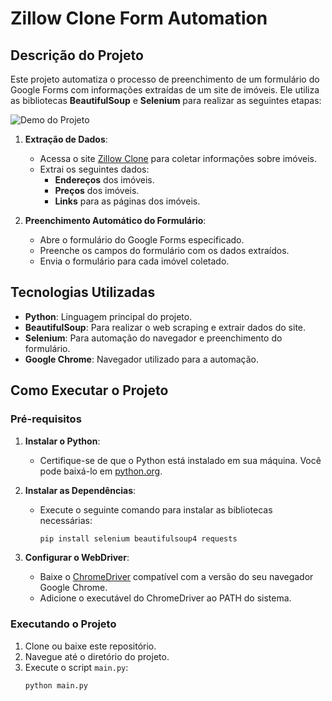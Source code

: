 # Zillow Clone Form Automation

## Descrição do Projeto

Este projeto automatiza o processo de preenchimento de um formulário do Google Forms com informações extraídas de um site de imóveis. Ele utiliza as bibliotecas **BeautifulSoup** e **Selenium** para realizar as seguintes etapas:

![Demo do Projeto](https://s5.ezgif.com/tmp/ezgif-5d29ed77564c3c.gif)



1. **Extração de Dados**:
   - Acessa o site [Zillow Clone](https://appbrewery.github.io/Zillow-Clone/) para coletar informações sobre imóveis.
   - Extrai os seguintes dados:
     - **Endereços** dos imóveis.
     - **Preços** dos imóveis.
     - **Links** para as páginas dos imóveis.

2. **Preenchimento Automático do Formulário**:
   - Abre o formulário do Google Forms especificado.
   - Preenche os campos do formulário com os dados extraídos.
   - Envia o formulário para cada imóvel coletado.

## Tecnologias Utilizadas

- **Python**: Linguagem principal do projeto.
- **BeautifulSoup**: Para realizar o web scraping e extrair dados do site.
- **Selenium**: Para automação do navegador e preenchimento do formulário.
- **Google Chrome**: Navegador utilizado para a automação.

## Como Executar o Projeto

### Pré-requisitos

1. **Instalar o Python**:
   - Certifique-se de que o Python está instalado em sua máquina. Você pode baixá-lo em [python.org](https://www.python.org/).

2. **Instalar as Dependências**:
   - Execute o seguinte comando para instalar as bibliotecas necessárias:
     ```bash
     pip install selenium beautifulsoup4 requests
     ```

3. **Configurar o WebDriver**:
   - Baixe o [ChromeDriver](https://chromedriver.chromium.org/) compatível com a versão do seu navegador Google Chrome.
   - Adicione o executável do ChromeDriver ao PATH do sistema.

### Executando o Projeto

1. Clone ou baixe este repositório.
2. Navegue até o diretório do projeto.
3. Execute o script `main.py`:
   ```bash
   python main.py

